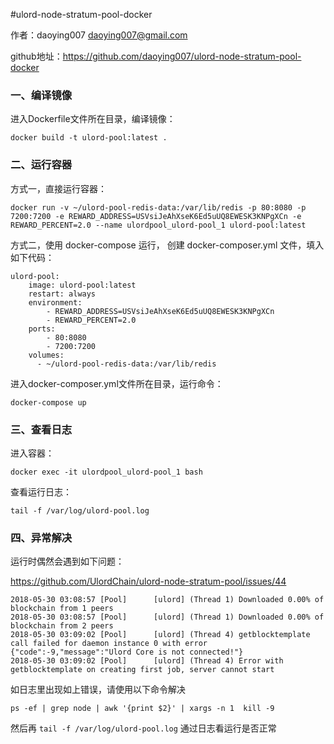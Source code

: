 #ulord-node-stratum-pool-docker


作者：daoying007 <daoying007@gmail.com>

github地址：https://github.com/daoying007/ulord-node-stratum-pool-docker

### 一、编译镜像

进入Dockerfile文件所在目录，编译镜像：

```
docker build -t ulord-pool:latest .
```

### 二、运行容器

方式一，直接运行容器：

```
docker run -v ~/ulord-pool-redis-data:/var/lib/redis -p 80:8080 -p 7200:7200 -e REWARD_ADDRESS=USVsiJeAhXseK6Ed5uUQ8EWESK3KNPgXCn -e REWARD_PERCENT=2.0 --name ulordpool_ulord-pool_1 ulord-pool:latest
```


方式二，使用 docker-compose 运行，
创建 docker-composer.yml 文件，填入如下代码：

```
ulord-pool:
    image: ulord-pool:latest
    restart: always
    environment:
        - REWARD_ADDRESS=USVsiJeAhXseK6Ed5uUQ8EWESK3KNPgXCn
        - REWARD_PERCENT=2.0
    ports:
        - 80:8080
        - 7200:7200
    volumes:
      - ~/ulord-pool-redis-data:/var/lib/redis
```

进入docker-composer.yml文件所在目录，运行命令：

```
docker-compose up
```

### 三、查看日志

进入容器：

```
docker exec -it ulordpool_ulord-pool_1 bash
```

查看运行日志：

```
tail -f /var/log/ulord-pool.log 
```

### 四、异常解决

运行时偶然会遇到如下问题：

https://github.com/UlordChain/ulord-node-stratum-pool/issues/44

```
2018-05-30 03:08:57 [Pool]      [ulord] (Thread 1) Downloaded 0.00% of blockchain from 1 peers
2018-05-30 03:08:57 [Pool]      [ulord] (Thread 1) Downloaded 0.00% of blockchain from 2 peers
2018-05-30 03:09:02 [Pool]      [ulord] (Thread 4) getblocktemplate call failed for daemon instance 0 with error {"code":-9,"message":"Ulord Core is not connected!"}
2018-05-30 03:09:02 [Pool]      [ulord] (Thread 4) Error with getblocktemplate on creating first job, server cannot start
```

如日志里出现如上错误，请使用以下命令解决

```
ps -ef | grep node | awk '{print $2}' | xargs -n 1  kill -9
```
然后再 `tail -f /var/log/ulord-pool.log` 通过日志看运行是否正常